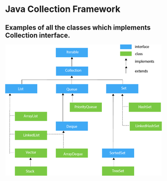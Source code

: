 # Java Collection Framework

## Examples of all the classes which implements Collection interface.

![](resources/java-collection-hierarchy.png)